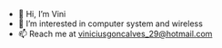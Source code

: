 - 👋 Hi, I’m Vini
- 👀 I’m interested in computer system and wireless
- 📫 Reach me at viniciusgoncalves_29@hotmail.com

<!---
ViniBR01/ViniBR01 is a ✨ special ✨ repository because its `README.md` (this file) appears on your GitHub profile.
You can click the Preview link to take a look at your changes.
--->
